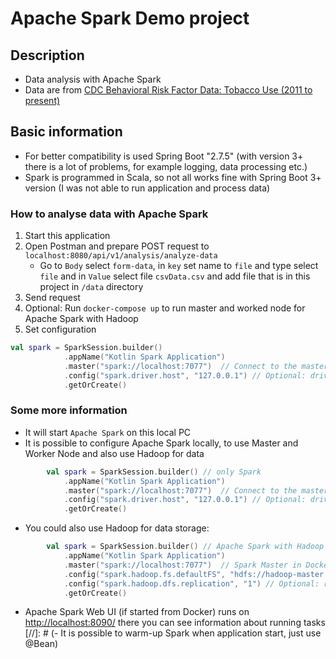 # Apache Spark Demo project

## Description
- Data analysis with Apache Spark
- Data are from [CDC Behavioral Risk Factor Data: Tobacco Use (2011 to present)](https://data.cdc.gov/Survey-Data/Behavioral-Risk-Factor-Data-Tobacco-Use-2011-to-pr/wsas-xwh5/about_data)

## Basic information
- For better compatibility is used Spring Boot "2.7.5" (with version 3+ there is a lot of problems, for example logging, data processing etc.)
- Spark is programmed in Scala, so not all works fine with Spring Boot 3+ version (I was not able to  run application and process data)

### How to analyse data with Apache Spark

1. Start this application
2. Open Postman and prepare POST request to `localhost:8080/api/v1/analysis/analyze-data`
    - Go to `Body` select `form-data`, in `key` set name to `file` and type select `file` and in `Value` select file `csvData.csv` and add file
      that is in this project in `/data` directory
3. Send request
4. Optional: Run `docker-compose up` to run master and worked node for Apache Spark with Hadoop
5. Set configuration
```kotlin
val spark = SparkSession.builder()
            .appName("Kotlin Spark Application")
            .master("spark://localhost:7077")  // Connect to the master in Docker
            .config("spark.driver.host", "127.0.0.1") // Optional: driver host must be accessible
            .getOrCreate()
```

### Some more information
- It will start `Apache Spark` on this local PC
- It is possible to configure Apache Spark locally, to use Master and Worker Node and also use Hadoop for data
```kotlin
        val spark = SparkSession.builder() // only Spark
            .appName("Kotlin Spark Application")
            .master("spark://localhost:7077")  // Connect to the master in Docker
            .config("spark.driver.host", "127.0.0.1") // Optional: driver host must be accessible
            .getOrCreate()
```
- You could also use Hadoop for data storage:
```kotlin
        val spark = SparkSession.builder() // Apache Spark with Hadoop
            .appName("Kotlin Spark Application")
            .master("spark://localhost:7077")  // Spark Master in Docker
            .config("spark.hadoop.fs.defaultFS", "hdfs://hadoop-master:9000") // Namenode address
            .config("spark.hadoop.dfs.replication", "1") // Optional: replication factor
            .getOrCreate()
```
- Apache Spark Web UI (if started from Docker) runs on [http://localhost:8090/](http://localhost:8090/) there you can see information about running tasks
[//]: # (- It is possible to warm-up Spark when application start, just use @Bean)
